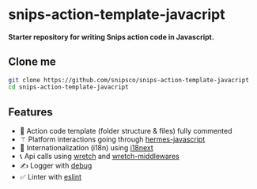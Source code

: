 # snips-action-template-javacript
#### Starter repository for writing Snips action code in Javascript.

## Clone me

```bash
git clone https://github.com/snipsco/snips-action-template-javacript
cd snips-action-template-javacript
```

## Features

- 🐚 Action code template (folder structure & files) fully commented
- ⚚ Platform interactions going through [hermes-javascript](https://www.npmjs.com/package/hermes-javascript)
- 💬 Internationalization (i18n) using [i18next](https://www.i18next.com)
- 📞 Api calls using [wretch](https://github.com/elbywan/wretch) and [wretch-middlewares](https://github.com/elbywan/wretch-middlewares)
- ✍️ Logger with [debug](https://github.com/visionmedia/debug)
- ✅ Linter with [eslint](https://eslint.org/)